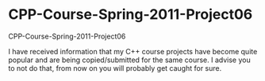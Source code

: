 CPP-Course-Spring-2011-Project06
================================

CPP-Course-Spring-2011-Project06

I have received information that my C++ course projects have become quite popular and are being copied/submitted for the same course. I advise you to not do that, from now on you will probably get caught for sure.
